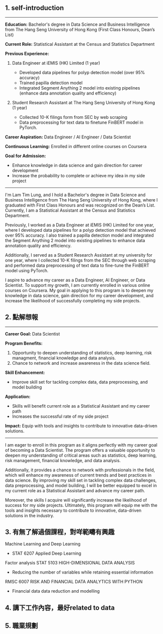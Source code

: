 ## 1. self-introduction

---

**Education:** Bachelor's degree in Data Science and Business Intelligence from The Hang Seng University of Hong Kong (First Class Honours, Dean’s List)

**Current Role:** Statistical Assistant at the Census and Statistics Department

**Previous Experience:**
1. Data Engineer at iEMIS (HK) Limited (1 year)
    * Developed data pipelines for polyp detection model (over 95% accuracy)
    * Trained papilla detection model
    * Integrated Segment Anything 2 model into existing pipelines (enhance data annotation quality and efficiency)

2. Student Research Assistant at The Hang Seng University of Hong Kong (1 year)
    * Collected 10-K filings form from SEC by web scraping
    * Data preprocessing for text data to finetune FinBERT model in PyTorch.

**Career Aspiration:** Data Engineer / AI Engineer / Data Scientist

**Continuous Learning:** Enrolled in different online courses on Coursera

**Goal for Admission:**
  * Enhance knowledge in data science and gain direction for career development
  * Increase the probability to complete or achieve my idea in my side project

---

I'm Lam Tim Lung, and I hold a Bachelor's degree in Data Science and Business Intelligence from The Hang Seng University of Hong Kong, where I graduated with First Class Honours and was recognized on the Dean’s List. Currently, I am a Statistical Assistant at the Census and Statistics Department.

Previously, I worked as a Data Engineer at iEMIS (HK) Limited for one year, where I developed data pipelines for a polyp detection model that achieved over 95% accuracy. I also trained a papilla detection model and integrated the Segment Anything 2 model into existing pipelines to enhance data annotation quality and efficiency.

Additionally, I served as a Student Research Assistant at my university for one year, where I collected 10-K filings from the SEC through web scraping and performed data preprocessing of text data to fine-tune the FinBERT model using PyTorch.

I aspire to advance my career as a Data Engineer, AI Engineer, or Data Scientist. To support my growth, I am currently enrolled in various online courses on Coursera. My goal in applying to this program is to deepen my knowledge in data science, gain direction for my career development, and increase the likelihood of successfully completing my side projects.


## 2. 點解想報

---

**Career Goal:** Data Scientist

**Program Benefits:**
  1. Opportunity to deepen understanding of statistics, deep learning, risk managment, financial knowledge and data analysis.
  2. Chance to network and increase awareness in the data science field.

**Skill Enhancement:**
  * Improve skill set for tackling complex data, data preprocessing, and model building

**Application:**
  * Skills will benefit current role as a Statistical Assistant and my career path
  * Increases the successful rate of my side project

**Impact:** Equip with tools and insights to contribute to innovative data-driven solutions.

---

I am eager to enroll in this program as it aligns perfectly with my career goal of becoming a Data Scientist. The program offers a valuable opportunity to deepen my understanding of critical areas such as statistics, deep learning, risk management, financial knowledge, and data analysis.

Additionally, it provides a chance to network with professionals in the field, which will enhance my awareness of current trends and best practices in data science. By improving my skill set in tackling complex data challenges, data preprocessing, and model building, I will be better equipped to excel in my current role as a Statistical Assistant and advance my career path.

Moreover, the skills I acquire will significantly increase the likelihood of success for my side projects. Ultimately, this program will equip me with the tools and insights necessary to contribute to innovative, data-driven solutions in the industry.


## 3. 有無了解過個課程，對咩範疇有興趣
Machine Learning and Deep Learning
- STAT 6207 Applied Deep Learning

Factor analysis STAT 5103 HIGH-DIMENSIONAL DATA ANALYSIS
- Reducing the number of variables while retaining essential information

RMSC 6007 RISK AND FINANCIAL DATA ANALYTICS WITH PYTHON
  - Financial data data reduction and modelling


##  4. 講下工作內容，最好related to data


## 5. 職業規劃
